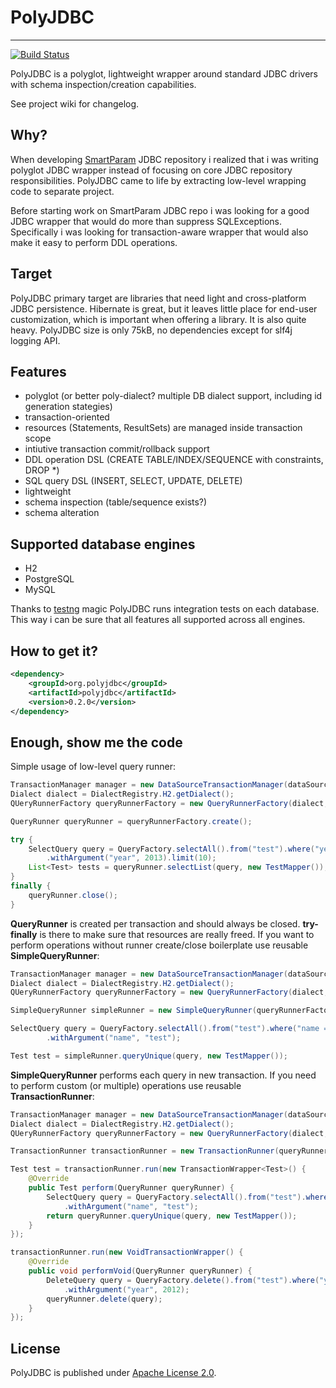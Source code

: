 
# PolyJDBC
----
[![Build Status](https://drone.io/bitbucket.org/smartparam/polyjdbc/status.png)](https://drone.io/bitbucket.org/smartparam/polyjdbc/latest)

PolyJDBC is a polyglot, lightweight wrapper around standard JDBC drivers with
schema inspection/creation capabilities.

See project wiki for changelog.

## Why?

When developing [SmartParam](http://smartparam.org) JDBC repository i realized
that i was writing polyglot JDBC wrapper instead of focusing on core JDBC repository responsibilities.
PolyJDBC came to life by extracting low-level wrapping code to separate project.

Before starting work on SmartParam JDBC repo i was looking for a good JDBC wrapper
that would do more than suppress SQLExceptions. Specifically i was looking for
transaction-aware wrapper that would also make it easy to perform DDL operations.

## Target

PolyJDBC primary target are libraries that need light and cross-platform JDBC
persistence. Hibernate is great, but it leaves little place for end-user customization,
which is important when offering a library. It is also quite heavy. PolyJDBC size is
only 75kB, no dependencies except for slf4j logging API.

## Features

* polyglot (or better poly-dialect? multiple DB dialect support, including id generation stategies)
* transaction-oriented
* resources (Statements, ResultSets) are managed inside transaction scope
* intiutive transaction commit/rollback support
* DDL operation DSL (CREATE TABLE/INDEX/SEQUENCE with constraints, DROP \*)
* SQL query DSL (INSERT, SELECT, UPDATE, DELETE)
* lightweight
* schema inspection (table/sequence exists?)
* schema alteration

## Supported database engines

* H2
* PostgreSQL
* MySQL

Thanks to [testng](http://testng.org/) magic PolyJDBC runs integration tests
on each database. This way i can be sure that all features all supported across
all engines.

## How to get it?

```xml
<dependency>
    <groupId>org.polyjdbc</groupId>
    <artifactId>polyjdbc</artifactId>
    <version>0.2.0</version>
</dependency>
```

## Enough, show me the code

Simple usage of low-level query runner:

```java
TransactionManager manager = new DataSourceTransactionManager(dataSource);
Dialect dialect = DialectRegistry.H2.getDialect();
QUeryRunnerFactory queryRunnerFactory = new QueryRunnerFactory(dialect, manager);

QueryRunner queryRunner = queryRunnerFactory.create();

try {
    SelectQuery query = QueryFactory.selectAll().from("test").where("year = :year")
        .withArgument("year", 2013).limit(10);
    List<Test> tests = queryRunner.selectList(query, new TestMapper());
}
finally {
    queryRunner.close();
}
```

**QueryRunner** is created per transaction and should always be closed.
 **try-finally** is there to make sure that resources are really freed. If you want to
perform operations without runner create/close boilerplate use reusable **SimpleQueryRunner**:

```java
TransactionManager manager = new DataSourceTransactionManager(dataSource);
Dialect dialect = DialectRegistry.H2.getDialect();
QUeryRunnerFactory queryRunnerFactory = new QueryRunnerFactory(dialect, manager);

SimpleQueryRunner simpleRunner = new SimpleQueryRunner(queryRunnerFactory);

SelectQuery query = QueryFactory.selectAll().from("test").where("name = :name")
        .withArgument("name", "test");

Test test = simpleRunner.queryUnique(query, new TestMapper());
```

**SimpleQueryRunner** performs each query in new transaction. If you need to perform
custom (or multiple) operations use reusable **TransactionRunner**:

```java
TransactionManager manager = new DataSourceTransactionManager(dataSource);
Dialect dialect = DialectRegistry.H2.getDialect();
QUeryRunnerFactory queryRunnerFactory = new QueryRunnerFactory(dialect, manager);

TransactionRunner transactionRunner = new TransactionRunner(queryRunnerFactory);

Test test = transactionRunner.run(new TransactionWrapper<Test>() {
    @Override
    public Test perform(QueryRunner queryRunner) {
        SelectQuery query = QueryFactory.selectAll().from("test").where("name = :name")
            .withArgument("name", "test");
        return queryRunner.queryUnique(query, new TestMapper());
    }
});

transactionRunner.run(new VoidTransactionWrapper() {
    @Override
    public void performVoid(QueryRunner queryRunner) {
        DeleteQuery query = QueryFactory.delete().from("test").where("year < :year")
            .withArgument("year", 2012);
        queryRunner.delete(query);
    }
});
```

## License

PolyJDBC is published under [Apache License 2.0](http://www.apache.org/licenses/LICENSE-2.0).

